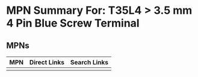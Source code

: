 



# MPN Summary For: T35L4 > 3.5 mm 4 Pin Blue Screw Terminal

## MPNs
  

|MPN|Direct Links|Search Links|
| :--- | :--- | :--- |
||||

